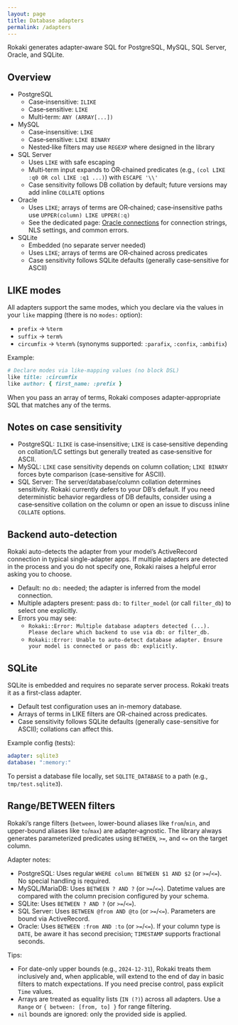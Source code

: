 ```yaml
---
layout: page
title: Database adapters
permalink: /adapters
---
```


Rokaki generates adapter‑aware SQL for PostgreSQL, MySQL, SQL Server, Oracle, and SQLite.

## Overview

- PostgreSQL
  - Case‑insensitive: `ILIKE`
  - Case‑sensitive: `LIKE`
  - Multi‑term: `ANY (ARRAY[...])`
- MySQL
  - Case‑insensitive: `LIKE`
  - Case‑sensitive: `LIKE BINARY`
  - Nested‑like filters may use `REGEXP` where designed in the library
- SQL Server
  - Uses `LIKE` with safe escaping
  - Multi‑term input expands to OR‑chained predicates (e.g., `(col LIKE :q0 OR col LIKE :q1 ...)`) with `ESCAPE '\\'`
  - Case sensitivity follows DB collation by default; future versions may add inline `COLLATE` options
- Oracle
  - Uses `LIKE`; arrays of terms are OR‑chained; case‑insensitive paths use `UPPER(column) LIKE UPPER(:q)`
  - See the dedicated page: [Oracle connections](/adapters/oracle) for connection strings, NLS settings, and common errors.
- SQLite
  - Embedded (no separate server needed)
  - Uses `LIKE`; arrays of terms are OR‑chained across predicates
  - Case sensitivity follows SQLite defaults (generally case‑sensitive for ASCII)

## LIKE modes

All adapters support the same modes, which you declare via the values in your `like` mapping (there is no `modes:` option):

- `prefix` → `%term`
- `suffix` → `term%`
- `circumfix` → `%term%` (synonyms supported: `:parafix`, `:confix`, `:ambifix`)

Example:

```ruby
# Declare modes via like-mapping values (no block DSL)
like title: :circumfix
like author: { first_name: :prefix }
```

When you pass an array of terms, Rokaki composes adapter‑appropriate SQL that matches any of the terms.

## Notes on case sensitivity

- PostgreSQL: `ILIKE` is case‑insensitive; `LIKE` is case‑sensitive depending on collation/LC settings but generally treated as case‑sensitive for ASCII.
- MySQL: `LIKE` case sensitivity depends on column collation; `LIKE BINARY` forces byte comparison (case‑sensitive for ASCII).
- SQL Server: The server/database/column collation determines sensitivity. Rokaki currently defers to your DB’s default. If you need deterministic behavior regardless of DB defaults, consider using a case‑sensitive collation on the column or open an issue to discuss inline `COLLATE` options.


## Backend auto-detection

Rokaki auto-detects the adapter from your model’s ActiveRecord connection in typical single-adapter apps. If multiple adapters are detected in the process and you do not specify one, Rokaki raises a helpful error asking you to choose.

- Default: no `db:` needed; the adapter is inferred from the model connection.
- Multiple adapters present: pass `db:` to `filter_model` (or call `filter_db`) to select one explicitly.
- Errors you may see:
  - `Rokaki::Error: Multiple database adapters detected (...). Please declare which backend to use via db: or filter_db.`
  - `Rokaki::Error: Unable to auto-detect database adapter. Ensure your model is connected or pass db: explicitly.`

## SQLite

SQLite is embedded and requires no separate server process. Rokaki treats it as a first-class adapter.

- Default test configuration uses an in-memory database.
- Arrays of terms in LIKE filters are OR-chained across predicates.
- Case sensitivity follows SQLite defaults (generally case-sensitive for ASCII); collations can affect this.

Example config (tests):

```yaml
adapter: sqlite3
database: ":memory:"
```

To persist a database file locally, set `SQLITE_DATABASE` to a path (e.g., `tmp/test.sqlite3`).


## Range/BETWEEN filters

Rokaki’s range filters (`between`, lower-bound aliases like `from`/`min`, and upper-bound aliases like `to`/`max`) are adapter‑agnostic. The library always generates parameterized predicates using `BETWEEN`, `>=`, and `<=` on the target column.

Adapter notes:
- PostgreSQL: Uses regular `WHERE column BETWEEN $1 AND $2` (or `>=`/`<=`). No special handling is required.
- MySQL/MariaDB: Uses `BETWEEN ? AND ?` (or `>=`/`<=`). Datetime values are compared with the column precision configured by your schema.
- SQLite: Uses `BETWEEN ? AND ?` (or `>=`/`<=`).
- SQL Server: Uses `BETWEEN @from AND @to` (or `>=`/`<=`). Parameters are bound via ActiveRecord.
- Oracle: Uses `BETWEEN :from AND :to` (or `>=`/`<=`). If your column type is `DATE`, be aware it has second precision; `TIMESTAMP` supports fractional seconds.

Tips:
- For date-only upper bounds (e.g., `2024-12-31`), Rokaki treats them inclusively and, when applicable, will extend to the end of day in basic filters to match expectations. If you need precise control, pass explicit `Time` values.
- Arrays are treated as equality lists (`IN (?)`) across all adapters. Use a `Range` or `{ between: [from, to] }` for range filtering.
- `nil` bounds are ignored: only the provided side is applied.

